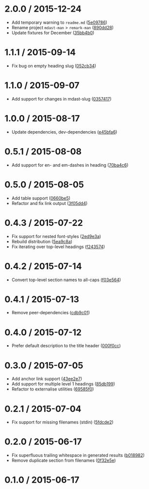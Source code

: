 <!--remark setext-->

<!--lint disable no-multiple-toplevel-headings -->

2.0.0 / 2015-12-24
==================

*   Add temporary warning to `readme.md` ([5e09786](https://github.com/wooorm/remark-man/commit/5e09786))
*   Rename project `mdast-man` > `remark-man` ([890dd28](https://github.com/wooorm/remark-man/commit/890dd28))
*   Update fixtures for December ([35bb4b0](https://github.com/wooorm/remark-man/commit/35bb4b0))

1.1.1 / 2015-09-14
==================

*   Fix bug on empty heading slug ([052cb34](https://github.com/wooorm/remark-man/commit/052cb34))

1.1.0 / 2015-09-07
==================

*   Add support for changes in mdast-slug ([0357417](https://github.com/wooorm/remark-man/commit/0357417))

1.0.0 / 2015-08-17
==================

*   Update dependencies, dev-dependencies ([e45bfa6](https://github.com/wooorm/remark-man/commit/e45bfa6))

0.5.1 / 2015-08-08
==================

*   Add support for en- and em-dashes in heading ([70ba4c6](https://github.com/wooorm/remark-man/commit/70ba4c6))

0.5.0 / 2015-08-05
==================

*   Add table support ([0660be5](https://github.com/wooorm/remark-man/commit/0660be5))
*   Refactor and fix link output ([3f05dd4](https://github.com/wooorm/remark-man/commit/3f05dd4))

0.4.3 / 2015-07-22
==================

*   Fix support for nested font-styles ([2ed9e3a](https://github.com/wooorm/remark-man/commit/2ed9e3a))
*   Rebuild distribution ([5ea9c8a](https://github.com/wooorm/remark-man/commit/5ea9c8a))
*   Fix iterating over top-level headings ([f243574](https://github.com/wooorm/remark-man/commit/f243574))

0.4.2 / 2015-07-14
==================

*   Convert top-level section names to all-caps ([f03e564](https://github.com/wooorm/remark-man/commit/f03e564))

0.4.1 / 2015-07-13
==================

*   Remove peer-dependencies ([cdb9c01](https://github.com/wooorm/remark-man/commit/cdb9c01))

0.4.0 / 2015-07-12
==================

*   Prefer default description to the title header ([000f0cc](https://github.com/wooorm/remark-man/commit/000f0cc))

0.3.0 / 2015-07-05
==================

*   Add anchor link support ([43ee2e7](https://github.com/wooorm/remark-man/commit/43ee2e7))
*   Add support for multiple level 1 headings ([85db199](https://github.com/wooorm/remark-man/commit/85db199))
*   Refactor to externalise utilities ([69585f0](https://github.com/wooorm/remark-man/commit/69585f0))

0.2.1 / 2015-07-04
==================

*   Fix support for missing filenames (stdin) ([5fdcde2](https://github.com/wooorm/remark-man/commit/5fdcde2))

0.2.0 / 2015-06-17
==================

*   Fix superfluous trailing whitespace in generated results ([b018982](https://github.com/wooorm/remark-man/commit/b018982))
*   Remove duplicate section from filenames ([0f32e5e](https://github.com/wooorm/remark-man/commit/0f32e5e))

0.1.0 / 2015-06-17
==================
